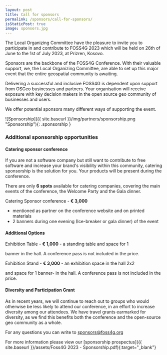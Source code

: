 ```yaml
---
layout: post
title: Call for sponsors
permalink: /sponsors/call-for-sponsors/
isStaticPost: true
image: sponsors.jpg
---
```


The Local Organizing Committee have the pleasure to invite you to participate in and contribute to FOSS4G 2023 which will be held on 26th of June to the 1st of July 2023, at Prizren, Kosovo.

Sponsors are the backbone of the FOSS4G Conference. With their valuable support, we, the Local Organizing Committee, are able to set up this major event that the entire geospatial community is awaiting.

Delivering a successful and inclusive FOSS4G is dependent upon support from OSGeo businesses and partners. Your organisation will receive exposure with key decision makers in the open source geo community of businesses and users.

We offer potential sponsors many different ways of supporting the event.

![Sponsorship]({{ site.baseurl }}/img/partners/sponsorship.png "Sponsorship"){: .sponsorship }

### Additional sponsorship opportunities

#### Catering sponsor conference

If you are not a software company but still want to contribute to free software and increase your brand's visibility within this community, catering sponsorship is the solution for you. Your products will be present during the conference.

There are only **6 spots** available for catering companies, covering the main events of the conference, the Welcome Party and the Gala dinner.

Catering Sponsor conference -  **€ 3,000**

- mentioned as partner on the conference website and on printed materials
- 2 banners during one evening (Ice-breaker or gala dinner) of the event

#### Additional Options

Exhibition Table - **€ 1,000** - a standing table and space for 1

banner in the hall. A conference pass is not included in the price.

Exhibition Stand - **€ 3,000** - an exhibition space in the hall 2x2

and space for 1 banner- in the hall. A conference pass is not included in the price.

#### Diversity and Participation Grant

As in recent years, we will continue to reach out to groups who would otherwise be less likely to attend our conference, in an effort to increase diversity among our attendees. We have travel grants earmarked for diversity, as we find this benefits both the conference and the open-source geo community as a whole.

For any questions you can write to [sponsors@foss4g.org](mailto:sponsors@foss4g.org)

For more information please view our [sponsorship prospectus]({{ site.baseurl }}/assets/Foss4G 2023 - Sponsorship.pdf){:target="_blank"}
